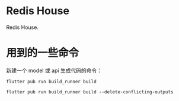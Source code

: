 # Redis House

Redis House.


# 用到的一些命令

新建一个 model 或 api 生成代码的命令：
```shell script
flutter pub run build_runner build

flutter pub run build_runner build --delete-conflicting-outputs
```


